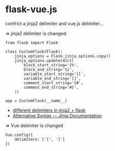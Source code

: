 # flask-vue.js

confrict a jinja2 delimiter and vue.js delimiter...

=> jinja2 delimiter is changed.

	from flask import Flask
	 
	class CustomFlask(Flask):
		jinja_options = Flask.jinja_options.copy()
		jinja_options.update(dict(
			block_start_string='{%',
			block_end_string='%}',
			variable_start_string='[[',
			variable_end_string=']]',
			comment_start_string='{#',
			comment_end_string='#}',
		))
	 
	app = CustomFlask(__name__)

* [different delimiters in jinja2 + flask](https://gist.github.com/lost-theory/3925738 "different delimiters in jinja2 + flask")
* [Alternative Syntax — Jinja Documentation](http://modular.math.washington.edu/home/wstein/www/home/bjarke/sage-4.4.4/local/LIB/python/site-packages/Jinja-1.2-py2.6-linux-x86_64.egg/docs/html/altsyntax.html "Alternative Syntax — Jinja Documentation")

=> Vue delimiter is changed

	Vue.config({
		delimiters: ['[', ']']
	})
